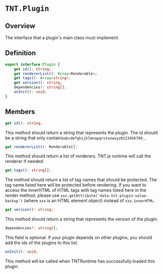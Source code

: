 # `TNT.Plugin`

## Overview
The interface that a plugin's main class must implement.

## Definition

```typescript
export interface Plugin {
    get id(): string;
    get rendererList(): Array<Renderable>;
    get tags(): Array<string>;
    get version(): string;
    dependencies?: string[];
    onInit(): void;
}
```
## Members

```typescript
get id(): string;
```
This method should return a string that represents the plugin. The id should be a string that only contains`abcdefghijklmnopqrstuvwxyz0123456789_`.  

```typescript
get rendererList(): Renderable[];
```
This method should return a list of renderers. TNT.js runtime will call the renderer if needed.

```typescript
get tags(): string[];
```
The method should return a list of tag names that should be protected. The tag name listed here will be protected before rendering. If you want to access the innerHTML of HTML tags with tag names listed here in the render method, please use `xxx.getAttribute('data-tnt-plugin-value-backup')` (where `xxx` is an HTML element object) instead of `xxx.innerHTML`.

```typescript
get version(): string;
```
This method should return a string that represents the version of the plugin.

```typescript
dependencies?: string[];
```
This field is optional. If your plugin depends on other plugins, you should add the ids of the plugins to this list.

```typescript
onInit(): void;
```
This method will be called when TNTRuntime has successfully loaded this plugin.
